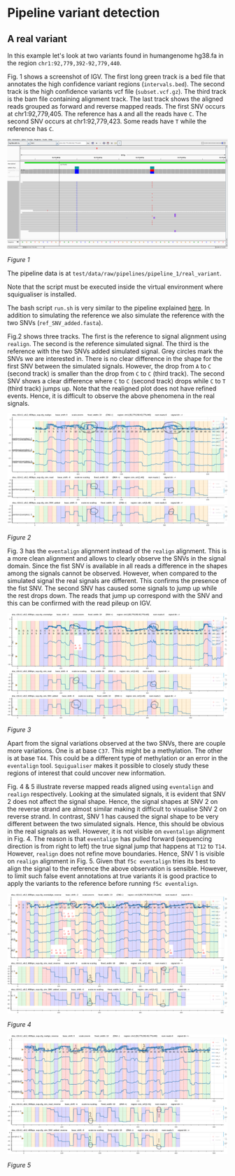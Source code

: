 # Pipeline variant detection

## A real variant

In this example let's look at two variants found in humangenome hg38.fa in the region `chr1:92,779,392-92,779,440`.

Fig. 1 shows a screenshot of IGV.
The first long green track is a bed file that annotates the high confidence variant regions (`intervals.bed`).
The second track is the high confidence variants vcf file (`subset.vcf.gz`).
The third track is the bam file containing alignment track.
The last track shows the aligned reads grouped as forward and reverse mapped reads.
The first SNV occurs at chr1:92,779,405. The reference has `A` and all the reads have `C`.
The second SNV occurs at chr1:92,779,423. Some reads have `T` while the reference has `C`.

![image](figures/variants/variant_IGV.png)

*Figure 1*

The pipeline data is at `test/data/raw/pipelines/pipeline_1/real_variant`.

Note that the script must be executed inside the virtual environment where squigualiser is installed.

The bash script `run.sh` is very similar to the pipeline explained [here](pipeline_basic.md).
In addition to simulating the reference we also simulate the reference with the two SNVs (`ref_SNV_added.fasta`).

Fig.2 shows three tracks. The first is the reference to signal alignment using `realign`.
The second is the reference simulated signal.
The third is the reference with the two SNVs added simulated signal.
Grey circles mark the SNVs we are interested in.
There is no clear difference in the shape for the first SNV between the simulated signals.
However, the drop from `A` to `C` (second track) is smaller than the drop from `C` to `C` (third track).
The second SNV shows a clear difference where `C` to `C` (second track) drops while `C` to `T` (third track) jumps up.
Note that the realigned plot does not have refined events.
Hence, it is difficult to observe the above phenomena in the real signals. 

![image](figures/variants/real_variant_realign.png)

*Figure 2*

Fig. 3 has the `eventalign` alignment instead of the `realign` alignment.
This is a more clean alignment and allows to clearly observe the SNVs in the signal domain.
Since the fist SNV is available in all reads a difference in the shapes among the signals cannot be observed.
However, when compared to the simulated signal the real signals are different.
This confirms the presence of the fist SNV.
The second SNV has caused some signals to jump up while the rest drops down.
The reads that jump up correspond with the SNV and this can be confirmed with the read pileup on IGV.

![image](figures/variants/real_variant_eventalign.png)

*Figure 3*

Apart from the signal variations observed at the two SNVs, there are couple more variations.
One is at base `C37`. This might be a methylation. 
The other is at base `T44`. This could be a different type of methylation or an error in the `eventalign` tool.
`Squigualiser` makes it possible to closely study these regions of interest that could uncover new information.

Fig. 4 & 5 illustrate reverse mapped reads aligned using `eventalign` and `realign` respectively.
Looking at the simulated signals, it is evident that SNV 2 does not affect the signal shape.
Hence, the signal shapes at SNV 2 on the reverse strand are almost similar making it difficult to visualise SNV 2 on reverse strand.
In contrast, SNV 1 has caused the signal shape to be very different between the two simulated signals.
Hence, this should be obvious in the real signals as well. However, it is not visible on `eventalign` alignment in Fig. 4.
The reason is that `eventalign` has pulled forward (sequencing direction is from right to left) the true signal jump that happens at `T12` to `T14`.
However, `realign` does not refine move boundaries. Hence, SNV 1 is visible on `realign` alignment in Fig. 5.
Given that `f5c eventalign` tries its best to align the signal to the reference the above observation is sensible.
However, to limit such false event annotations at true variants it is good practice to apply the variants to the reference before running `f5c eventalign`. 


![image](figures/variants/real_variant_event_reverse.png)

*Figure 4*

![image](figures/variants/real_variant_realign_reverse.png)

*Figure 5*












